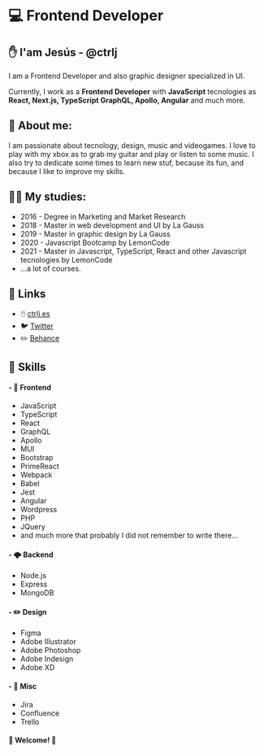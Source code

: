 # 💻  Frontend Developer

## ✋ I'am Jesús - @ctrlj

I am a Frontend Developer and also graphic designer specialized in UI.

Currently, I work as a **Frontend Developer** with **JavaScript** tecnologies as **React, Next.js, TypeScript GraphQL, Apollo, Angular** and much more.

## :guitar: About me:

I am passionate about tecnology, design, music and videogames. I love to play with my xbox as to grab my guitar and play or listen to some music. I also try to dedicate some times to learn new stuf, because its fun, and because I like to improve my skills.

## 🧑‍🎓 My studies: 

- 2016 - Degree in Marketing and Market Research
- 2018 - Master in web development and UI by La Gauss
- 2019 - Master in graphic design by La Gauss
- 2020 - Javascript Bootcamp by LemonCode
- 2021 - Master in Javascript, TypeScript, React and other Javascript tecnologies by LemonCode
- ...a lot of courses.

## 🔗 Links
- 🖱️ [ctrlj.es](https://www.ctrlj.es/)
- 🐦 [Twitter](https://twitter.com/_ctrlj)
- ✏️ [Behance](https://www.behance.net/_ctrlJ)

## 💎 Skills

#### - 👀 **Frontend**
- JavaScript
- TypeScript
- React
- GraphQL
- Apollo
- MUI
- Bootstrap
- PrimeReact
- Webpack
- Babel
- Jest
- Angular
- Wordpress
- PHP
- JQuery
- and much more that probably I did not remember to write there...

#### - 🌩️ **Backend**
- Node.js
- Express
- MongoDB

#### - ✏️ **Design**
- Figma
- Adobe Illustrator
- Adobe Photoshop
- Adobe Indesign
- Adobe XD

#### - 📔 **Misc**
- Jira
- Confluence
- Trello

#### 🌠 Welcome! 🌠


<!---
ctrlj-dev/ctrlj-dev is a ✨ special ✨ repository because its `README.md` (this file) appears on your GitHub profile.
You can click the Preview link to take a look at your changes.
--->

